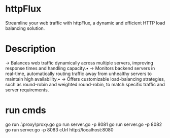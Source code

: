 # httpFlux
Streamline your web traffic with httpFlux, a dynamic and efficient HTTP load balancing solution.

# Description
-> Balances web traffic dynamically across multiple servers, improving response times and handling capacity.•
-> Monitors backend servers in real-time, automatically routing traffic away from unhealthy servers to maintain high availability.•
-> Offers customizable load-balancing strategies, such as round-robin and weighted round-robin, to match specific traffic and server
requirements.

# run cmds
go  run .\proxy\proxy.go 
go run server.go -p 8081
go run server.go -p 8082
go run server.go -p 8083
cUrl http://localhost:8080 



